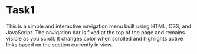 # Task1
This is a simple and interactive navigation menu built using HTML, CSS, and JavaScript. The navigation bar is fixed at the top of the page and remains visible as you scroll. It changes color when scrolled and highlights active links based on the section currently in view. 
